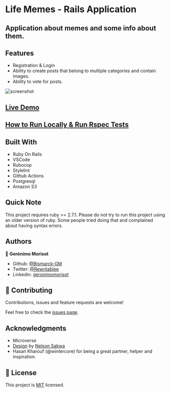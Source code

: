 # Life Memes - Rails Application

## Application about memes and some info about them.

## Features
- Registration & Login
- Ability to create posts that belong to multiple categories and contain images.
- Ability to vote for posts.

![screenshot](./lifesmemes.gif)

## [Live Demo](https://lifesmemes.herokuapp.com/)

## [How to Run Locally & Run Rspec Tests](HOWTO.md) 

## Built With

- Ruby On Rails
- VSCode
- Rubocop
- Stylelint
- Github Actions
- Postgresql
- Amazon S3

## Quick Note
This project requires ruby >= 2.7.1.
Please do not try to run this project using an older version of ruby. Some people tried doing that and complained about having syntax errors.

## Authors

👤 **Gerónimo Morisot**

- Github: [@Bismarck-GM](https://github.com/Bismarck-GM)
- Twitter: [@Rewritablee](https://twitter.com/Rewritablee)
- Linkedin: [geronimomorisot](https://linkedin.com/in/geronimomorisot)

## 🤝 Contributing

Contributions, issues and feature requests are welcome!

Feel free to check the [issues page](issues/).

## Acknowledgments

- Microverse
- [Design](https://www.behance.net/gallery/14554909/liFEsTlye-Mobile-version) by [Nelson Sakwa](https://www.behance.net/sakwadesignstudio)
- Hasan Kharouf (@wintercore) for being a great partner, helper and inspiration.

## 📝 License

This project is [MIT](lic.url) licensed.